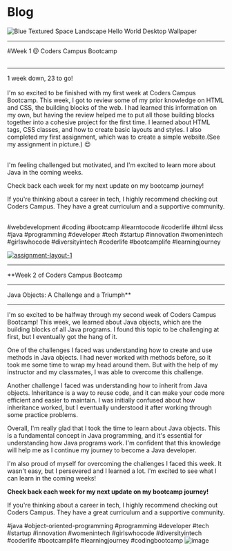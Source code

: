 # Blog
![Blue Textured Space Landscape Hello World Desktop Wallpaper](https://github.com/TjacksWebDev/blog/assets/143833425/53b7d74d-d5fa-4f5b-b749-d5d96f914359)

_____________________________________________________________
#Week 1 @ Coders Campus Bootcamp<br/><br/>
________________________________________________________________
1 week down, 23 to go!<br/><br/>
I'm so excited to be finished with my first week at Coders Campus Bootcamp. This week, I got to review some of my prior knowledge on HTML and CSS, the building blocks of the web. I had learned this information on my own, but having the review helped me to put all those building blocks together into a cohesive project for the first time. I learned about HTML tags, CSS classes, and how to create basic layouts and styles. I also completed my first assignment, which was to create a simple website.(See my assignment in picture.) 😍<br/><br/>

I'm feeling challenged but motivated, and I'm excited to learn more about Java in the coming weeks.

Check back each week for my next update on my bootcamp journey!

If you're thinking about a career in tech, I highly recommend checking out Coders Campus. They have a great curriculum and a supportive community.<br/><br/>

#webdevelopment #coding #bootcamp #learntocode #coderlife
#html #css #java #programming #developer #tech #startup #innovation
#womenintech #girlswhocode #diversityintech
#coderlife #bootcamplife #learningjourney
<div>
<a href="https://ibb.co/JCW1DVw"><img src="https://i.ibb.co/JCW1DVw/assignment-layout-1.png" alt="assignment-layout-1" border="0"></a>
</div>

_____________________________________________________________________________________________________________________________________________________________________________
**Week 2 of Coders Campus Bootcamp
____________________________________________________________________________________________________________________________________________________________________________
Java Objects: A Challenge and a Triumph**
____________________________________________________________________________________________________________________________________________________________________________
I'm so excited to be halfway through my second week of Coders Campus Bootcamp! 
This week, we learned about Java objects, which are the building blocks of all Java programs. 
I found this topic to be challenging at first, but I eventually got the hang of it.

One of the challenges I faced was understanding how to create and use methods in Java objects. 
I had never worked with methods before, so it took me some time to wrap my head around them. 
But with the help of my instructor and my classmates, I was able to overcome this challenge.

Another challenge I faced was understanding how to inherit from Java objects. 
Inheritance is a way to reuse code, and it can make your code more efficient and easier to maintain. 
I was initially confused about how inheritance worked, but I eventually understood it after working through some practice problems.

Overall, I'm really glad that I took the time to learn about Java objects. 
This is a fundamental concept in Java programming, and it's essential for understanding how Java programs work. 
I'm confident that this knowledge will help me as I continue my journey to become a Java developer.

I'm also proud of myself for overcoming the challenges I faced this week. It wasn't easy, but I persevered and I learned a lot. 
I'm excited to see what I can learn in the coming weeks!

**Check back each week for my next update on my bootcamp journey!**

If you're thinking about a career in tech, I highly recommend checking out Coders Campus. They have a great curriculum and a supportive community.

#java #object-oriented-programming #programming #developer #tech #startup #innovation
#womenintech #girlswhocode #diversityintech
#coderlife #bootcamplife #learningjourney #codingbootcamp
![image](https://github.com/TjacksWebDev/blog/assets/143833425/526c3437-1d8e-4d5b-8d5a-da35d1f1437f)
